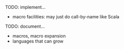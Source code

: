 TODO: implement...
-   macro facilities: may just do call-by-name like Scala

TODO: document...
-   macros, macro expansion
-   languages that can grow